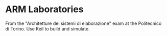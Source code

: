 # ARM Laboratories
From the "Architetture dei sistemi di elaborazione" exam at the Politecnico di Torino. Use Keil to build  and simulate.

